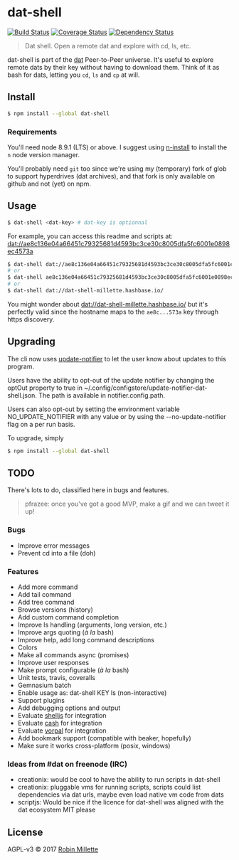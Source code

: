 # dat-shell
[![Build Status](https://travis-ci.org/millette/dat-shell.svg?branch=master)](https://travis-ci.org/millette/dat-shell)
[![Coverage Status](https://coveralls.io/repos/github/millette/dat-shell/badge.svg?branch=master)](https://coveralls.io/github/millette/dat-shell?branch=master)
[![Dependency Status](https://gemnasium.com/badges/github.com/millette/dat-shell.svg)](https://gemnasium.com/github.com/millette/dat-shell)
> Dat shell. Open a remote dat and explore with cd, ls, etc.

dat-shell is part of the [dat][] Peer-to-Peer universe. It's useful to explore remote dats by their key without having to download them. Think of it as bash for dats, letting you ```cd```, ```ls``` and ```cp``` at will.

## Install
```sh
$ npm install --global dat-shell
```

### Requirements
You'll need node 8.9.1 (LTS) or above. I suggest using [n-install] to install the ```n``` node version manager.

You'll probably need ```git``` too since we're using my (temporary) fork of glob to support hyperdrives (dat archives), and that fork is only available on github and not (yet) on npm.

## Usage
```sh
$ dat-shell <dat-key> # dat-key is optionnal
```

For example, you can access this readme and scripts at: <dat://ae8c136e04a66451c79325681d4593bc3ce30c8005dfa5fc6001e0898ec4573a>

```sh
$ dat-shell dat://ae8c136e04a66451c79325681d4593bc3ce30c8005dfa5fc6001e0898ec4573a
# or
$ dat-shell ae8c136e04a66451c79325681d4593bc3ce30c8005dfa5fc6001e0898ec4573a
# or
$ dat-shell dat://dat-shell-millette.hashbase.io/
```

You might wonder about <dat://dat-shell-millette.hashbase.io/> but it's perfectly valid since the hostname maps to the ```ae8c...573a``` key through https discovery.

## Upgrading
The cli now uses [update-notifier][] to let the user know about updates to this program.

Users have the ability to opt-out of the update notifier by changing
the optOut property to true in ~/.config/configstore/update-notifier-dat-shell.json.
The path is available in notifier.config.path.

Users can also opt-out by setting the environment variable NO_UPDATE_NOTIFIER
with any value or by using the --no-update-notifier flag on a per run basis.

To upgrade, simply
```sh
$ npm install --global dat-shell
```

## TODO
There's lots to do, classified here in bugs and features.

> pfrazee: once you've got a good MVP, make a gif and we can tweet it up!

### Bugs
* Improve error messages
* Prevent cd into a file (doh)

### Features
* Add more command
* Add tail command
* Add tree command
* Browse versions (history)
* Add custom command completion
* Improve ls handling (arguments, long version, etc.)
* Improve args quoting (*à la* bash)
* Improve help, add long command descriptions
* Colors
* Make all commands async (promises)
* Improve user responses
* Make prompt configurable (*à la* bash)
* Unit tests, travis, coveralls
* Gemnasium batch
* Enable usage as: dat-shell KEY ls (non-interactive)
* Support plugins
* Add debugging options and output
* Evaluate [shelljs][] for integration
* Evaluate [cash][] for integration
* Evaluate [vorpal][] for integration
* Add bookmark support (compatible with beaker, hopefully)
* Make sure it works cross-platform (posix, windows)

### Ideas from #dat on freenode (IRC)
* creationix: would be cool to have the ability to run scripts in dat-shell
* creationix: pluggable vms for running scripts, scripts could list dependencies via dat urls, maybe even load native vm code from dats
* scriptjs: Would be nice if the licence for dat-shell was aligned with the dat ecosystem MIT please

## License
AGPL-v3 © 2017 [Robin Millette][]

[Robin Millette]: <http://robin.millette.info>
[update-notifier]: <https://github.com/yeoman/update-notifier>
[dat]: <https://datproject.org/>
[shelljs]: <https://github.com/shelljs/shelljs>
[cash]: <https://github.com/dthree/cash>
[vorpal]: <https://github.com/dthree/vorpal>
[n-install]: <https://github.com/mklement0/n-install>
